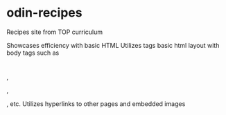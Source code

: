 # odin-recipes
Recipes site from TOP curriculum

Showcases efficiency with basic HTML
Utilizes tags basic html layout with body tags such as <h1></h1>, <p></p>, <ol></ol>, etc.
Utilizes hyperlinks to other pages and embedded images